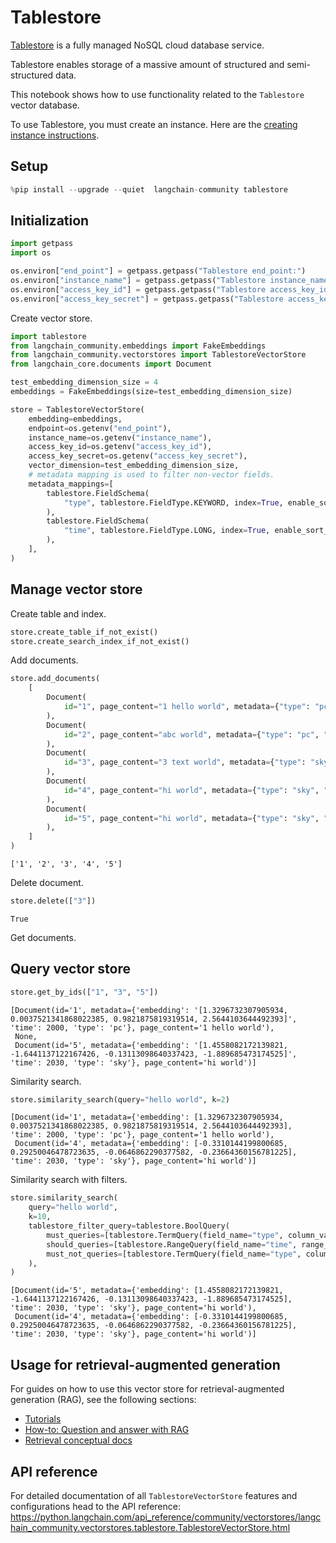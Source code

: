 # Tablestore

[Tablestore](https://www.aliyun.com/product/ots) is a fully managed NoSQL cloud database service.

Tablestore enables storage of a massive amount of structured and semi-structured data.

This notebook shows how to use functionality related to the `Tablestore` vector database.

To use Tablestore, you must create an instance.
Here are the [creating instance instructions](https://help.aliyun.com/zh/tablestore/getting-started/manage-the-wide-column-model-in-the-tablestore-console).

## Setup


```python
%pip install --upgrade --quiet  langchain-community tablestore
```

## Initialization


```python
import getpass
import os

os.environ["end_point"] = getpass.getpass("Tablestore end_point:")
os.environ["instance_name"] = getpass.getpass("Tablestore instance_name:")
os.environ["access_key_id"] = getpass.getpass("Tablestore access_key_id:")
os.environ["access_key_secret"] = getpass.getpass("Tablestore access_key_secret:")
```

Create vector store. 


```python
import tablestore
from langchain_community.embeddings import FakeEmbeddings
from langchain_community.vectorstores import TablestoreVectorStore
from langchain_core.documents import Document

test_embedding_dimension_size = 4
embeddings = FakeEmbeddings(size=test_embedding_dimension_size)

store = TablestoreVectorStore(
    embedding=embeddings,
    endpoint=os.getenv("end_point"),
    instance_name=os.getenv("instance_name"),
    access_key_id=os.getenv("access_key_id"),
    access_key_secret=os.getenv("access_key_secret"),
    vector_dimension=test_embedding_dimension_size,
    # metadata mapping is used to filter non-vector fields.
    metadata_mappings=[
        tablestore.FieldSchema(
            "type", tablestore.FieldType.KEYWORD, index=True, enable_sort_and_agg=True
        ),
        tablestore.FieldSchema(
            "time", tablestore.FieldType.LONG, index=True, enable_sort_and_agg=True
        ),
    ],
)
```

## Manage vector store

Create table and index.


```python
store.create_table_if_not_exist()
store.create_search_index_if_not_exist()
```

Add documents.


```python
store.add_documents(
    [
        Document(
            id="1", page_content="1 hello world", metadata={"type": "pc", "time": 2000}
        ),
        Document(
            id="2", page_content="abc world", metadata={"type": "pc", "time": 2009}
        ),
        Document(
            id="3", page_content="3 text world", metadata={"type": "sky", "time": 2010}
        ),
        Document(
            id="4", page_content="hi world", metadata={"type": "sky", "time": 2030}
        ),
        Document(
            id="5", page_content="hi world", metadata={"type": "sky", "time": 2030}
        ),
    ]
)
```



```output
['1', '2', '3', '4', '5']
```


Delete document.


```python
store.delete(["3"])
```



```output
True
```


Get documents.

## Query vector store


```python
store.get_by_ids(["1", "3", "5"])
```



```output
[Document(id='1', metadata={'embedding': '[1.3296732307905934, 0.0037521341868022385, 0.9821875819319514, 2.5644103644492393]', 'time': 2000, 'type': 'pc'}, page_content='1 hello world'),
 None,
 Document(id='5', metadata={'embedding': '[1.4558082172139821, -1.6441137122167426, -0.13113098640337423, -1.889685473174525]', 'time': 2030, 'type': 'sky'}, page_content='hi world')]
```


Similarity search.


```python
store.similarity_search(query="hello world", k=2)
```



```output
[Document(id='1', metadata={'embedding': [1.3296732307905934, 0.0037521341868022385, 0.9821875819319514, 2.5644103644492393], 'time': 2000, 'type': 'pc'}, page_content='1 hello world'),
 Document(id='4', metadata={'embedding': [-0.3310144199800685, 0.29250046478723635, -0.0646862290377582, -0.23664360156781225], 'time': 2030, 'type': 'sky'}, page_content='hi world')]
```


Similarity search with filters. 


```python
store.similarity_search(
    query="hello world",
    k=10,
    tablestore_filter_query=tablestore.BoolQuery(
        must_queries=[tablestore.TermQuery(field_name="type", column_value="sky")],
        should_queries=[tablestore.RangeQuery(field_name="time", range_from=2020)],
        must_not_queries=[tablestore.TermQuery(field_name="type", column_value="pc")],
    ),
)
```



```output
[Document(id='5', metadata={'embedding': [1.4558082172139821, -1.6441137122167426, -0.13113098640337423, -1.889685473174525], 'time': 2030, 'type': 'sky'}, page_content='hi world'),
 Document(id='4', metadata={'embedding': [-0.3310144199800685, 0.29250046478723635, -0.0646862290377582, -0.23664360156781225], 'time': 2030, 'type': 'sky'}, page_content='hi world')]
```


## Usage for retrieval-augmented generation

For guides on how to use this vector store for retrieval-augmented generation (RAG), see the following sections:

- [Tutorials](/oss/tutorials/)
- [How-to: Question and answer with RAG](https://python.langchain.com/docs/how_to/#qa-with-rag)
- [Retrieval conceptual docs](https://python.langchain.com/docs/concepts/retrieval)

## API reference

For detailed documentation of all `TablestoreVectorStore` features and configurations head to the API reference:
 https://python.langchain.com/api_reference/community/vectorstores/langchain_community.vectorstores.tablestore.TablestoreVectorStore.html
